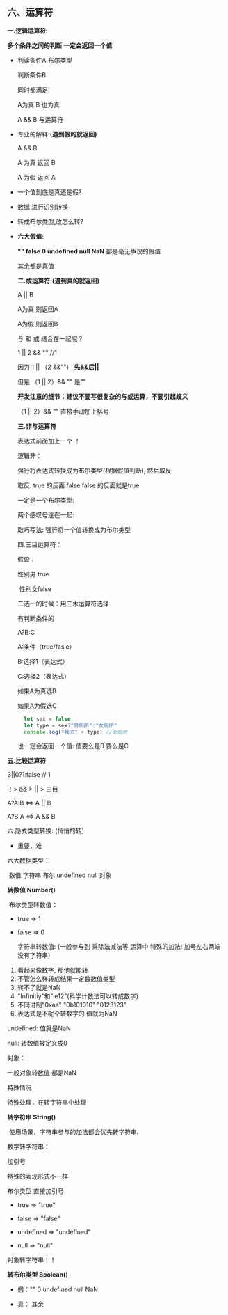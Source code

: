 ## 六、运算符

**一.逻辑运算符**: 

**多个条件之间的判断 一定会返回一个值**

   * 判读条件A 布尔类型

     判断条件B

     同时都满足:

     A为真 B 也为真

     A && B 与运算符

     

   * 专业的解释:(**遇到假的就返回)**

     A && B

     A 为真 返回 B

     A 为假 返回 A

     

   * 一个值到底是真还是假?

   * 数据 进行识别转换

   * 转成布尔类型,改怎么转?

   * **六大假值**:

     **"" false 0 undefined null NaN** 都是毫无争议的假值

     其余都是真值

     

     **二.或运算符:(遇到真的就返回)**

     A || B

     A为真 则返回A

     A为假 则返回B

     

     与 和 或 结合在一起呢？

     1 || 2 &&  ""  //1

     因为 1 ||  （2 &&""）  **先&&后||**

     但是 （1 || 2）&& ""  是""

     **开发注意的细节：建议不要写很复杂的与或运算，不要引起歧义**

     （1 || 2）&& ""  直接手动加上括号

     

     **三.非与运算符**

     表达式前面加上一个 ！

     逻辑非：

      强行将表达式转换成为布尔类型(根据假值判断), 然后取反

     取反: true 的反面 false false 的反面就是true

     

     一定是一个布尔类型:

     两个感叹号连在一起:

     取巧写法: 强行将一个值转换成为布尔类型

     

     四.三目运算符：

     假设：

      	性别男 true

     ​	 性别女false

     二选一的时候：用三木运算符选择

     有判断条件的 

     A?B:C

     

     A:条件（true/fasle）

     B:选择1（表达式）

     C:选择2（表达式）

     

     如果A为真选B

     如果A为假选C

     ```js
       let sex = false
       let type = sex?"男厕所":"女厕所"
       console.log("我去" + type) //女厕所
     ```

     

      也一定会返回一个值: 值要么是B 要么是C

**五.比较运算符**

 3||0?1:false  // 1

！> && > ||  > 三目

 A?A:B   <=> A || B

 A?B:A   <=> A && B

六.隐式类型转换: (悄悄的转）

- 重要，难

六大数据类型：

​	数值 字符串 布尔 undefined null 对象

 **转数值 Number()**

​	布尔类型转数值：

- true => 1  
- false => 0

   字符串转数值: (一般参与到 乘除法减法等 运算中 特殊的加法: 加号左右两端没有字符串)

1. 看起来像数字, 那他就能转
2. 不管怎么样转成结果一定数数值类型
3. 转不了就是NaN
4. "Infinitiy"和"le12"(科学计数法可以转成数字)
5. 不同进制"0xaa" "0b101010" "0123123"
6. 表达式是不呢个转数字的 值就为NaN

undefined: 值就是NaN

null: 转数值被定义成0

对象：

一般对象转数值 都是NaN

特殊情况

   特殊处理，在转字符串中处理

**转字符串 String()**

​    使用场景，字符串参与的加法都会优先转字符串.

数字转字符串：

   加引号

   特殊的表现形式不一样 

布尔类型 直接加引号

-   true => "true"

-  false => "false"

- undefined => "undefined"

- null => "null"

对象转字符串！！

**转布尔类型 Boolean()**

- 假："" 0 undefined null NaN

- 真： 其余

  

